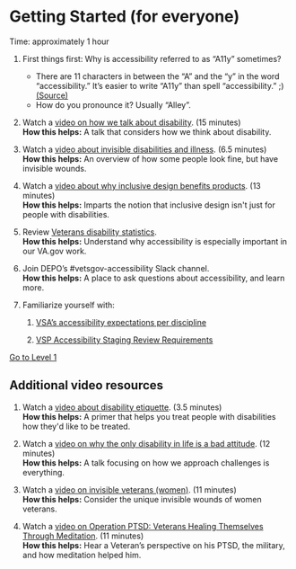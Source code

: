 # Getting Started (for everyone)

Time: approximately 1 hour

1. First things first: Why is accessibility referred to as “A11y” sometimes?
    * There are 11 characters in between the “A” and the “y” in the word “accessibility.” It’s easier to write “A11y” than spell “accessibility.” ;) [(Source)](https://www.boia.org/blog/what-is-a11y)
    * How do you pronounce it? Usually “Alley”. 

1. Watch a [video on how we talk about disability](https://youtu.be/4WIP1VgPnco). (15 minutes)<br/>
    **How this helps:** A talk that considers how we think about disability. 

1. Watch a [video about invisible disabilities and illness](https://youtu.be/2nI3kSy__OA). (6.5 minutes)<br/>
    **How this helps:** An overview of how some people look fine, but have invisible wounds.

1. Watch a [video about why inclusive design benefits products](https://www.youtube.com/watch?v=g2m97gPI70I). (13 minutes)<br/>
    **How this helps:** Imparts the notion that inclusive design isn't just for people with disabilities.

1. Review [Veterans disability statistics](https://github.com/department-of-veterans-affairs/va.gov-team/blob/master/teams/vsa/accessibility/veterans-disability-statistics.md).<br/>
    **How this helps:** Understand why accessibility is especially important in our VA.gov work.

1. Join DEPO’s #vetsgov-accessibility Slack channel. <br/>
    **How this helps:** A place to ask questions about accessibility, and learn more.

1. Familiarize yourself with:<br/>
    1. [VSA’s accessibility expectations per discipline](https://github.com/department-of-veterans-affairs/va.gov-team/blob/master/teams/vsa/design/vsa-accessibility-expectations.md)
    
    1. [VSP Accessibility Staging Review Requirements](https://github.com/department-of-veterans-affairs/va.gov-team/blob/master/platform/accessibility/guidance/staging-review-processes.md#before-you-request-a-review)

[Go to Level 1](https://github.com/department-of-veterans-affairs/va.gov-team/edit/master/teams/vsa/accessibility/a11y-champs/01-level.md)


## Additional video resources

1. Watch a [video about disability etiquette](https://www.youtube.com/watch?v=Gv1aDEFlXq8). (3.5 minutes)<br/>
    **How this helps:** A primer that helps you treat people with disabilities how they'd like to be treated. 
    
1. Watch a [video on why the only disability in life is a bad attitude](https://youtu.be/VTViAugjjRg). (12 minutes)<br/>
    **How this helps:** A talk focusing on how we approach challenges is everything. 

1. Watch a [video on invisible veterans (women)](https://youtu.be/XAlQVWH9g7E). (11 minutes)<br/>
    **How this helps:** Consider the unique invisible wounds of women veterans.

1. Watch a [video on Operation PTSD: Veterans Healing Themselves Through Meditation](https://youtu.be/yA1O5gmP4eg). (11 minutes)<br/>
    **How this helps:** Hear a Veteran’s perspective on his PTSD, the military, and how meditation helped him. 
